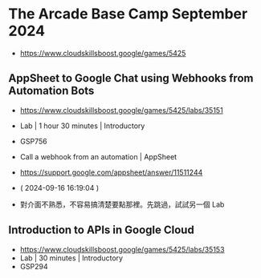# The Arcade Base Camp September 2024

- https://www.cloudskillsboost.google/games/5425

## AppSheet to Google Chat using Webhooks from Automation Bots

- https://www.cloudskillsboost.google/games/5425/labs/35151
- Lab | 1 hour 30 minutes | Introductory
- GSP756

- Call a webhook from an automation | AppSheet
- https://support.google.com/appsheet/answer/11511244

- ( 2024-09-16 16:19:04 )
- 對介面不熟悉，不容易搞清楚要點那裡。先跳過，試試另一個 Lab

## Introduction to APIs in Google Cloud

- https://www.cloudskillsboost.google/games/5425/labs/35153
- Lab | 30 minutes | Introductory
- GSP294
